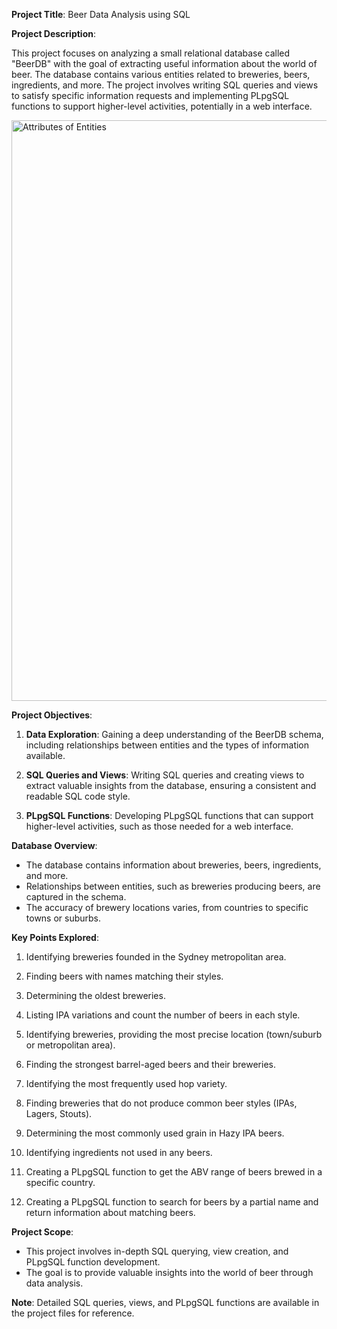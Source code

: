 **Project Title**: Beer Data Analysis using SQL

**Project Description**:

This project focuses on analyzing a small relational database called "BeerDB" with the goal of extracting useful information about the world of beer. The database contains various entities related to breweries, beers, ingredients, and more. The project involves writing SQL queries and views to satisfy specific information requests and implementing PLpgSQL functions to support higher-level activities, potentially in a web interface.

<img width="929" alt="Attributes of Entities" src="https://github.com/azpz30/Beer-Data-Analysis/assets/76789643/3ce15ec8-96a5-480f-aea3-d48df0e0bb75">


**Project Objectives**:

1. **Data Exploration**: Gaining a deep understanding of the BeerDB schema, including relationships between entities and the types of information available.

2. **SQL Queries and Views**: Writing SQL queries and creating views to extract valuable insights from the database, ensuring a consistent and readable SQL code style.

3. **PLpgSQL Functions**: Developing PLpgSQL functions that can support higher-level activities, such as those needed for a web interface.

**Database Overview**:
- The database contains information about breweries, beers, ingredients, and more.
- Relationships between entities, such as breweries producing beers, are captured in the schema.
- The accuracy of brewery locations varies, from countries to specific towns or suburbs.

**Key Points Explored**:
1. Identifying breweries founded in the Sydney metropolitan area.

2. Finding beers with names matching their styles.

3. Determining the oldest breweries.

4. Listing IPA variations and count the number of beers in each style.

5. Identifying breweries, providing the most precise location (town/suburb or metropolitan area).

6. Finding the strongest barrel-aged beers and their breweries.

7. Identifying the most frequently used hop variety.

8. Finding breweries that do not produce common beer styles (IPAs, Lagers, Stouts).

9. Determining the most commonly used grain in Hazy IPA beers.

10. Identifying ingredients not used in any beers.

11. Creating a PLpgSQL function to get the ABV range of beers brewed in a specific country.

12. Creating a PLpgSQL function to search for beers by a partial name and return information about matching beers.

**Project Scope**:
- This project involves in-depth SQL querying, view creation, and PLpgSQL function development.
- The goal is to provide valuable insights into the world of beer through data analysis.

**Note**: Detailed SQL queries, views, and PLpgSQL functions are available in the project files for reference.
